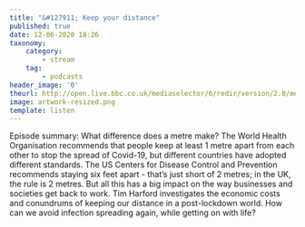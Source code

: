 ```yaml
---
title: "&#127911; Keep your distance"
published: true
date: 12-06-2020 18:26
taxonomy:
    category:
        - stream
    tag:
        - podcasts
header_image: '0'
theurl: http://open.live.bbc.co.uk/mediaselector/6/redir/version/2.0/mediaset/audio-nondrm-download/proto/http/vpid/p08g6m7j.mp3
image: artwork-resized.png
template: listen
--- 
```

Episode summary: What difference does a metre make? The World Health Organisation recommends that people keep at least 1 metre apart from each other to stop the spread of Covid-19, but different countries have adopted different standards. The US Centers for Disease Control and Prevention recommends staying six feet apart - that’s just short of 2 metres; in the UK, the rule is 2 metres. But all this has a big impact on the way businesses and societies get back to work. Tim Harford investigates the economic costs and conundrums of keeping our distance in a post-lockdown world. How can we avoid infection spreading again, while getting on with life?
